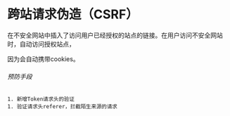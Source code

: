 # 跨站请求伪造（CSRF）

​	在不安全网站中插入了访问用户已经授权的站点的链接。在用户访问不安全网站时，自动访问授权站点，

因为会自动携带cookies。

###### 预防手段

	1. 新增Token请求头的验证
	1. 验证请求头referer，拦截陌生来源的请求
